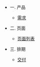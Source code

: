 - 一. 产品 

    - [需求](product/target.md)

- 二. 页面

    - [页面列表](demand/business.md)

- 三. 排期

    - [交付](deadline/deadline1.md)